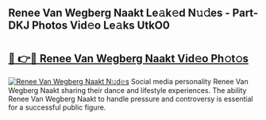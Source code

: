 ## Renee Van Wegberg Naakt Le𝚊k𝚎d N𝚞𝚍es - Part-DKJ Photos Vid𝚎o Le𝚊ks UtkO0

# <h2><a href="http://fba66v.evod.top/?m=Renee+Van+Wegberg+Naakt">🔗 👉🔴 Renee Van Wegberg Naakt Vid𝚎o Ph𝚘t𝚘s</a></h2>

[![Renee Van Wegberg Naakt N𝚞d𝚎s](https://i.imgur.com/8V9OHl7.gif)](http://fba66v.evod.top/?m=Renee+Van+Wegberg+Naakt)
Social media personality Renee Van Wegberg Naakt sharing their dance and lifestyle experiences. The ability Renee Van Wegberg Naakt to handle pressure and controversy is essential for a successful public figure. 
